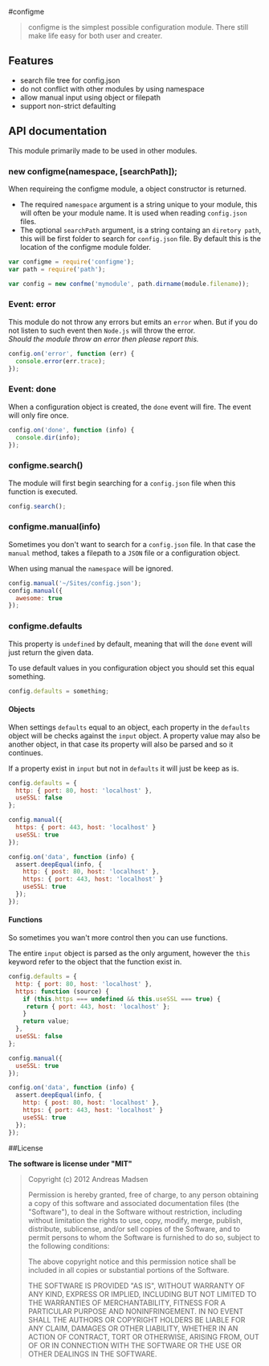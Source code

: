 #configme

> configme is the simplest possible configuration module.
> There still make life easy for both user and creater.

## Features
 - search file tree for config.json
 - do not conflict with other modules by using namespace
 - allow manual input using object or filepath
 - support non-strict defaulting

## API documentation

This module primarily made to be used in other modules.

### new configme(namespace, [searchPath]);

When requireing the configme module, a object constructor is returned.

* The required `namespace` argument is a string unique to your module,
  this will often be your module name. It is used when reading `config.json` files.
* The optional `searchPath` argument, is a string containg an `diretory path`,
  this will be first folder to search for `config.json` file. 
  By default this is the location of the configme module folder.

```javascript
var configme = require('configme');
var path = require('path');

var config = new confme('mymodule', path.dirname(module.filename));
```

### Event: error

This module do not throw any errors but emits an `error` when.
But if you do not listen to such event then `Node.js` will throw the error. <br>
_Should the module throw an error then please report this._

```javascript
config.on('error', function (err) {
  console.error(err.trace);
});
```

### Event: done

When a configuration object is created, the `done` event will fire. The event will only fire once.

```javascript
config.on('done', function (info) {
  console.dir(info);
});
```

### configme.search()

The module will first begin searching for a `config.json` file when this function is executed.

```javascript
config.search();
```

### configme.manual(info)

Sometimes you don't want to search for a `config.json` file. In that case the `manual` method,
takes a filepath to a `JSON` file or a configuration object.

When using manual the `namespace` will be ignored.

```javascript
config.manual('~/Sites/config.json');
config.manual({
  awesome: true
});
```

### configme.defaults

This property is `undefined` by default, meaning that will the `done` event will just return
the given data.

To use default values in you configuration object you should set this equal something.

```javascript
config.defaults = something;
```

#### Objects

When settings `defaults` equal to an object, each property in the `defaults` object will be checks
against the `input` object. A property value may also be another object, in that case its
property will also be parsed and so it continues.

If a property exist in `input` but not in `defaults` it will just be keep as is.

```javascript
config.defaults = {
  http: { port: 80, host: 'localhost' },
  useSSL: false
};

config.manual({
  https: { port: 443, host: 'localhost' }
  useSSL: true
});

config.on('data', function (info) {
  assert.deepEqual(info, {
    http: { post: 80, host: 'localhost' },
    https: { port: 443, host: 'localhost' }
    useSSL: true
  });
});
```

#### Functions

So sometimes you wan't more control then you can use functions.

The entire `input` object is parsed as the only argument, however the `this` keyword refer to 
the object that the function exist in.

```javascript
config.defaults = {
  http: { port: 80, host: 'localhost' },
  https: function (source) {
    if (this.https === undefined && this.useSSL === true) {
     return { port: 443, host: 'localhost' };
    }
    return value;
  },
  useSSL: false
};

config.manual({
  useSSL: true
});

config.on('data', function (info) {
  assert.deepEqual(info, {
    http: { post: 80, host: 'localhost' },
    https: { port: 443, host: 'localhost' }
    useSSL: true
  });
});
```

##License

**The software is license under "MIT"**

> Copyright (c) 2012 Andreas Madsen
> 
> Permission is hereby granted, free of charge, to any person obtaining a copy
> of this software and associated documentation files (the "Software"), to deal
> in the Software without restriction, including without limitation the rights
> to use, copy, modify, merge, publish, distribute, sublicense, and/or sell
> copies of the Software, and to permit persons to whom the Software is
> furnished to do so, subject to the following conditions:
> 
> The above copyright notice and this permission notice shall be included in
> all copies or substantial portions of the Software.
> 
> THE SOFTWARE IS PROVIDED "AS IS", WITHOUT WARRANTY OF ANY KIND, EXPRESS OR
> IMPLIED, INCLUDING BUT NOT LIMITED TO THE WARRANTIES OF MERCHANTABILITY,
> FITNESS FOR A PARTICULAR PURPOSE AND NONINFRINGEMENT. IN NO EVENT SHALL THE
> AUTHORS OR COPYRIGHT HOLDERS BE LIABLE FOR ANY CLAIM, DAMAGES OR OTHER
> LIABILITY, WHETHER IN AN ACTION OF CONTRACT, TORT OR OTHERWISE, ARISING FROM,
> OUT OF OR IN CONNECTION WITH THE SOFTWARE OR THE USE OR OTHER DEALINGS IN
> THE SOFTWARE.

